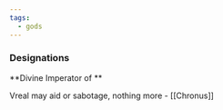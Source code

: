 ```yaml
---
tags:
  - gods
---
```

### Designations
**Divine Imperator of **


Vreal may aid or sabotage, nothing more - [[Chronus]]